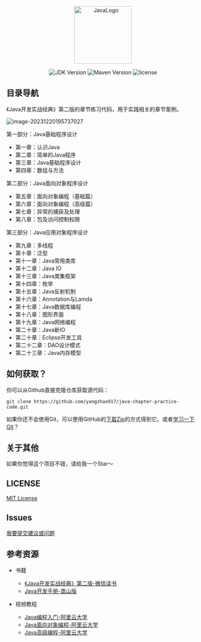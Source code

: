 <p align="center"><a href="https://github.com/yangzhao917/java-chapter-practice-code" target="_blank" rel="noopener noreferrer"><img width="150" src="https://qiniu-image.gotojava.cn/blog/2023-12-22-181058.jpg" alt="JavaLogo"></a></p>

<p align="center">
<img src="https://img.shields.io/badge/JDK-1.8%2B-blue" alt="JDK Version">
<img src="https://img.shields.io/badge/Maven-3.5%2B-red" alt="Maven Version">
<img src="https://img.shields.io/badge/License-MIT License-orange" alt="license">
</p>

## 目录导航

《Java开发实战经典》第二版的章节练习代码，用于实践相关的章节案例。

![image-20231220195737027](https://qiniu-image.gotojava.cn/blog/2023-12-20-203346.png)

第一部分：Java基础程序设计

- 第一章：认识Java
- 第二章：简单的Java程序
- 第三章：Java基础程序设计
- 第四章：数组与方法

第二部分：Java面向对象程序设计

- 第五章：面向对象编程（基础篇）
- 第六章：面向对象编程（高级篇）
- 第七章：异常的捕获及处理
- 第八章：包及访问控制权限

第三部分：Java应用对象程序设计

- 第九章：多线程
- 第十章：泛型
- 第十一章：Java常用类库
- 第十二章：Java IO
- 第十三章：Java类集框架
- 第十四章：枚举
- 第十五章：Java反射机制
- 第十六章：Annotation与Lamda
- 第十七章：Java数据库编程
- 第十八章：图形界面
- 第十九章：Java网络编程
- 第二十章：Java新IO
- 第二十章：Eclipse开发工具
- 第二十二章：DAO设计模式
- 第二十三章：Java内存模型

## 如何获取？

你可以从Github直接克隆仓库获取源代码：

```shell
git clone https://github.com/yangzhao917/java-chapter-practice-code.git
```

如果你还不会使用Git，可以使用GitHub的[下载Zip](https://codeload.github.com/yangzhao917/java-chapter-practice-code/zip/refs/heads/main)的方式得到它。或者[学习一下Git](https://www.liaoxuefeng.com/wiki/896043488029600)？

## 关于其他

如果你觉得这个项目不错，请给我一个Star～

## LICENSE

[MIT License](https://github.com/yangzhao917/java-chapter-practice-code/blob/main/LICENSE)

## Issues

[我要提交建议或问题](https://github.com/yangzhao917/java-chapter-practice-code/issues)

## 参考资源

+ 书籍
  - [《Java开发实战经典》第二版-微信读书](https://weread.qq.com/web/reader/542322d07198d76054284a5)
  - [Java开发手册-嵩山版](docs/Java开发手册-嵩山版.pdf)

+ 视频教程
    - [Java编程入门-阿里云大学](https://edu.aliyun.com/course/312293)
    - [Java面向对象编程-阿里云大学](https://edu.aliyun.com/course/312300)
    - [Java高级编程-阿里云大学](https://edu.aliyun.com/course/312308)